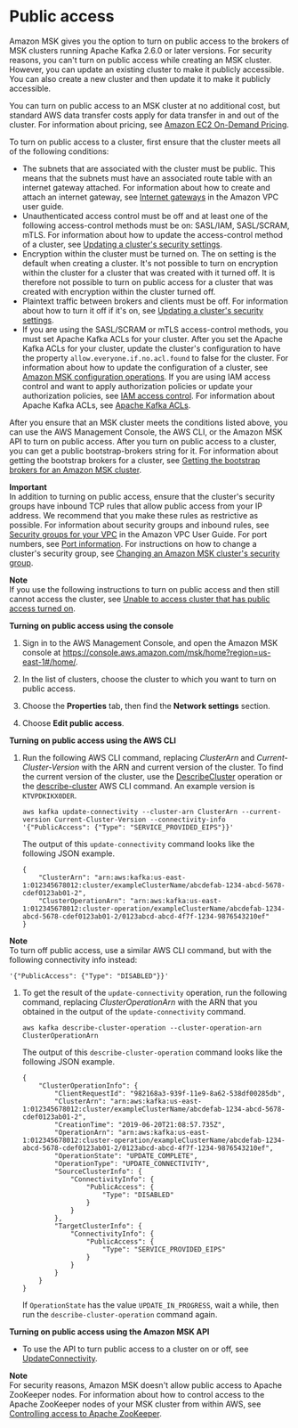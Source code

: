# Public access<a name="public-access"></a>

Amazon MSK gives you the option to turn on public access to the brokers of MSK clusters running Apache Kafka 2\.6\.0 or later versions\. For security reasons, you can't turn on public access while creating an MSK cluster\. However, you can update an existing cluster to make it publicly accessible\. You can also create a new cluster and then update it to make it publicly accessible\. 

You can turn on public access to an MSK cluster at no additional cost, but standard AWS data transfer costs apply for data transfer in and out of the cluster\. For information about pricing, see [Amazon EC2 On\-Demand Pricing](https://aws.amazon.com/ec2/pricing/on-demand/)\.

To turn on public access to a cluster, first ensure that the cluster meets all of the following conditions:
+ The subnets that are associated with the cluster must be public\. This means that the subnets must have an associated route table with an internet gateway attached\. For information about how to create and attach an internet gateway, see [Internet gateways](https://docs.aws.amazon.com/vpc/latest/userguide/VPC_Internet_Gateway.html) in the Amazon VPC user guide\.
+ Unauthenticated access control must be off and at least one of the following access\-control methods must be on: SASL/IAM, SASL/SCRAM, mTLS\. For information about how to update the access\-control method of a cluster, see [Updating a cluster's security settings](msk-update-security.md)\.
+ Encryption within the cluster must be turned on\. The on setting is the default when creating a cluster\. It's not possible to turn on encryption within the cluster for a cluster that was created with it turned off\. It is therefore not possible to turn on public access for a cluster that was created with encryption within the cluster turned off\.
+ Plaintext traffic between brokers and clients must be off\. For information about how to turn it off if it's on, see [Updating a cluster's security settings](msk-update-security.md)\.
+ If you are using the SASL/SCRAM or mTLS access\-control methods, you must set Apache Kafka ACLs for your cluster\. After you set the Apache Kafka ACLs for your cluster, update the cluster's configuration to have the property `allow.everyone.if.no.acl.found` to false for the cluster\. For information about how to update the configuration of a cluster, see [Amazon MSK configuration operations](msk-configuration-operations.md)\. If you are using IAM access control and want to apply authorization policies or update your authorization policies, see [IAM access control](iam-access-control.md)\. For information about Apache Kafka ACLs, see [Apache Kafka ACLs](msk-acls.md)\.

After you ensure that an MSK cluster meets the conditions listed above, you can use the AWS Management Console, the AWS CLI, or the Amazon MSK API to turn on public access\. After you turn on public access to a cluster, you can get a public bootstrap\-brokers string for it\. For information about getting the bootstrap brokers for a cluster, see [Getting the bootstrap brokers for an Amazon MSK cluster](msk-get-bootstrap-brokers.md)\.

**Important**  
In addition to turning on public access, ensure that the cluster's security groups have inbound TCP rules that allow public access from your IP address\. We recommend that you make these rules as restrictive as possible\. For information about security groups and inbound rules, see [Security groups for your VPC](https://docs.aws.amazon.com/vpc/latest/userguide/VPC_SecurityGroups.html) in the Amazon VPC User Guide\. For port numbers, see [Port information](port-info.md)\. For instructions on how to change a cluster's security group, see [Changing an Amazon MSK cluster's security group](change-security-group.md)\.

**Note**  
If you use the following instructions to turn on public access and then still cannot access the cluster, see [Unable to access cluster that has public access turned on](troubleshooting.md#public-access-issues)\.

**Turning on public access using the console**

1. Sign in to the AWS Management Console, and open the Amazon MSK console at [https://console\.aws\.amazon\.com/msk/home?region=us\-east\-1\#/home/](https://console.aws.amazon.com/msk/home?region=us-east-1#/home/)\.

1. In the list of clusters, choose the cluster to which you want to turn on public access\.

1. Choose the **Properties** tab, then find the **Network settings** section\.

1. Choose **Edit public access**\.

**Turning on public access using the AWS CLI**

1. Run the following AWS CLI command, replacing *ClusterArn* and *Current\-Cluster\-Version* with the ARN and current version of the cluster\. To find the current version of the cluster, use the [DescribeCluster](https://docs.aws.amazon.com/msk/1.0/apireference/clusters-clusterarn.html#DescribeCluster) operation or the [describe\-cluster](https://awscli.amazonaws.com/v2/documentation/api/latest/reference/kafka/describe-cluster.html) AWS CLI command\. An example version is `KTVPDKIKX0DER`\.

   ```
   aws kafka update-connectivity --cluster-arn ClusterArn --current-version Current-Cluster-Version --connectivity-info '{"PublicAccess": {"Type": "SERVICE_PROVIDED_EIPS"}}'
   ```

   The output of this `update-connectivity` command looks like the following JSON example\.

   ```
   {
       "ClusterArn": "arn:aws:kafka:us-east-1:012345678012:cluster/exampleClusterName/abcdefab-1234-abcd-5678-cdef0123ab01-2",
       "ClusterOperationArn": "arn:aws:kafka:us-east-1:012345678012:cluster-operation/exampleClusterName/abcdefab-1234-abcd-5678-cdef0123ab01-2/0123abcd-abcd-4f7f-1234-9876543210ef"
   }
   ```
**Note**  
To turn off public access, use a similar AWS CLI command, but with the following connectivity info instead:  

   ```
   '{"PublicAccess": {"Type": "DISABLED"}}'
   ```

1. To get the result of the `update-connectivity` operation, run the following command, replacing *ClusterOperationArn* with the ARN that you obtained in the output of the `update-connectivity` command\.

   ```
   aws kafka describe-cluster-operation --cluster-operation-arn ClusterOperationArn
   ```

   The output of this `describe-cluster-operation` command looks like the following JSON example\.

   ```
   {
       "ClusterOperationInfo": {
           "ClientRequestId": "982168a3-939f-11e9-8a62-538df00285db",
           "ClusterArn": "arn:aws:kafka:us-east-1:012345678012:cluster/exampleClusterName/abcdefab-1234-abcd-5678-cdef0123ab01-2",
           "CreationTime": "2019-06-20T21:08:57.735Z",
           "OperationArn": "arn:aws:kafka:us-east-1:012345678012:cluster-operation/exampleClusterName/abcdefab-1234-abcd-5678-cdef0123ab01-2/0123abcd-abcd-4f7f-1234-9876543210ef",
           "OperationState": "UPDATE_COMPLETE",
           "OperationType": "UPDATE_CONNECTIVITY",
           "SourceClusterInfo": {
               "ConnectivityInfo": {
                   "PublicAccess": {
                       "Type": "DISABLED"
                   }
               }
           },
           "TargetClusterInfo": {
               "ConnectivityInfo": {
                   "PublicAccess": {
                       "Type": "SERVICE_PROVIDED_EIPS"
                   }
               }
           }
       }
   }
   ```

   If `OperationState` has the value `UPDATE_IN_PROGRESS`, wait a while, then run the `describe-cluster-operation` command again\. 

**Turning on public access using the Amazon MSK API**
+ To use the API to turn public access to a cluster on or off, see [UpdateConnectivity](https://docs.aws.amazon.com//msk/1.0/apireference/clusters-clusterarn-connectivity.html#UpdateConnectivityn)\.

**Note**  
For security reasons, Amazon MSK doesn't allow public access to Apache ZooKeeper nodes\. For information about how to control access to the Apache ZooKeeper nodes of your MSK cluster from within AWS, see [Controlling access to Apache ZooKeeper](zookeeper-security.md)\.